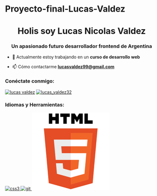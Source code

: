 # Proyecto-final-Lucas-Valdez
<h1 align="center">Holis soy Lucas Nicolas Valdez</h1>
<h3 align="center">Un apasionado futuro desarrollador frontend de Argentina</h3>

- 🔭 Actualmente estoy trabajando en un **curso de desarrollo web**

- 📫 Cómo contactarme **lucasvaldez99@gmail.com**

<h3 align="left">Conéctate conmigo:</h3>
<p align="left">
<a href="https://fb. com/lucas valdez" target="blank"><img align="center" src="https://raw.githubusercontent.com/rahuldkjain/github-profile-readme-generator/master/src/images/icons/Social /facebook.svg" alt="lucas valdez" altura="30" ancho="40" /></a>
<a href="https://instagram.com/lucas_valdez32" target="blank"><img align="center" src="https://raw.githubusercontent.com/rahuldkjain/github-profile-readme-generator /master/src/images/icons/Social/instagram.svg" alt="lucas_valdez32" height="30" width="40" /></a>
</p>

<h3 align="left">Idiomas y Herramientas:</h3>
<p align="left"> <a href="https://www.w3schools.com/css/" target="_blank" rel="noreferrer"> <img src="https://raw.githubusercontent. com/devicons/devicon/master/icons/css3/css3-original-wordmark.svg" alt="css3" width="40" height="40"/> </a> <a href="https:// git-scm.com/" target="_blank" rel="noreferrer"> <img src="https://www.vectorlogo.zone/logos/git-scm/git-scm-icon.svg" alt=" git" width="40" height="40"/> </a> <a href="https://www.w3.org/html/" target="_blank" rel="noreferrer"> <img src ="https://raw.githubusercontent.com/devicons/devicon/master/icons/html5/html5-original-wordmark.svg" alt="html5" ancho="40" altura="40"/> </a> </p>
